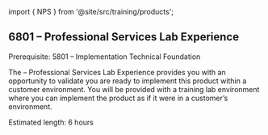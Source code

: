 import { NPS } from '@site/src/training/products';

## 6801 <NPS /> – Professional Services Lab Experience

Prerequisite: 5801 <NPS /> – Implementation Technical Foundation

The <NPS /> – Professional Services Lab Experience provides you with an opportunity to validate you are ready to implement this product within a customer environment. You will be provided with a training lab environment where you can implement the product as if it were in a customer’s environment.

Estimated length: 6 hours

